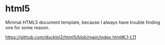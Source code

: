 # html5
Minimal HTML5 document template, because I always have trouble finding one for some reason.

https://github.com/ducklol2/html5/blob/main/index.html#L1-L11
